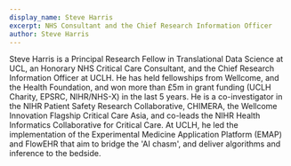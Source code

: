 ```yaml
---
display_name: Steve Harris
excerpt: NHS Consultant and the Chief Research Information Officer
author: Steve Harris
---
```

Steve Harris is a Principal Research Fellow in Translational Data Science at UCL, an Honorary NHS Critical Care Consultant, and the Chief Research Information Officer at UCLH. He has held fellowships from Wellcome, and the Health Foundation, and won more than £5m in grant funding (UCLH Charity, EPSRC, NIHR/NHS-X) in the last 5 years. He is a co-investigator in the NIHR Patient Safety Research Collaborative, CHIMERA, the Wellcome Innovation Flagship Critical Care Asia, and co-leads the NIHR Health Informatics Collaborative for Critical Care. At UCLH, he led the implementation of the Experimental Medicine Application Platform (EMAP) and FlowEHR that aim to bridge the 'AI chasm', and deliver algorithms and inference to the bedside.
